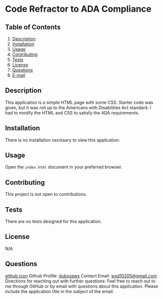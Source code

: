 # Code Refractor to ADA Compliance

## Table of Contents
  1. [Description](#description) 
  2. [Installation](#installation)
  3. [Usage](#usage)  
  4. [Contributing](#contributing)
  5. [Tests](#tests)
  6. [License](#license)
  7. [Questions](#questions)
  8. [E-mail](#e-mail)

## Description
This application is a simple HTML page with some CSS. Starter code was given, but it was not up to the Americans with Disabilities Act standard. I had to modify the HTML and CSS to satisfy the ADA requirements. 

## Installation
There is no installation necissary to view this application.

## Usage
Open the ```index.html``` document in your preferred browser. 

## Contributing
This project is not open to contributions.

## Tests
There are no tests designed for this application.

## License
N/A

## Questions
[github icon](./github-icon-small.png)
Github Profile: [dubosews](https://github.com/dubosews)
Contact Email: [wsd10205@gmail.com](mailto:wsd10205@gmail.com)
Directions for reaching out with further questions:
    Feel free to reach out to me through GitHub or by email with questions about this application. Please include the application title in the subject of the email.
